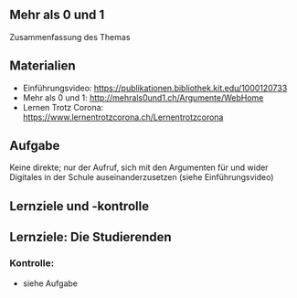 ## Mehr als 0 und 1
Zusammenfassung des Themas

## Materialien
- Einführungsvideo: https://publikationen.bibliothek.kit.edu/1000120733
- Mehr als 0 und 1: http://mehrals0und1.ch/Argumente/WebHome
- Lernen Trotz Corona: https://www.lernentrotzcorona.ch/Lernentrotzcorona

## Aufgabe
Keine direkte; nur der Aufruf, sich mit den Argumenten für und wider Digitales in der Schule auseinanderzusetzen (siehe Einführungsvideo)



## Lernziele und -kontrolle
Lernziele:
Die Studierenden
-  

### Kontrolle:
- siehe Aufgabe